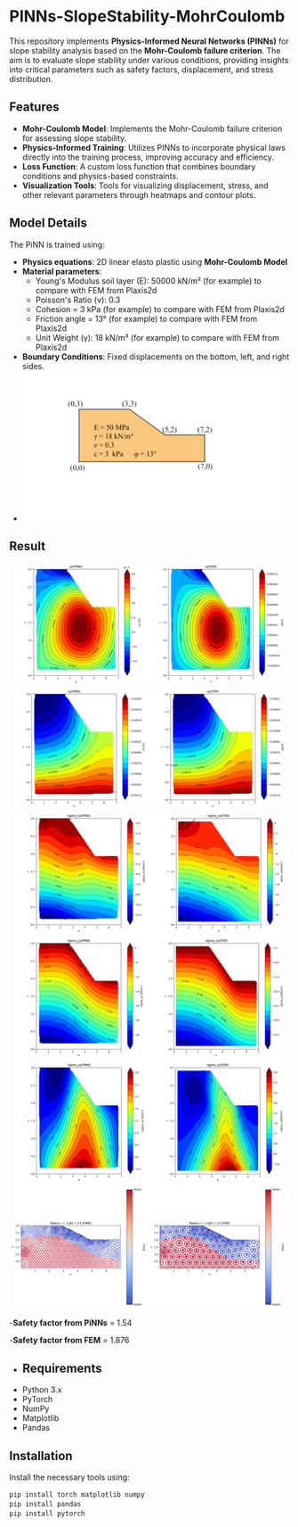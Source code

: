 # PINNs-SlopeStability-MohrCoulomb
This repository implements **Physics-Informed Neural Networks (PINNs)** for slope stability analysis based on the **Mohr-Coulomb failure criterion**. The aim is to evaluate slope stability under various conditions, providing insights into critical parameters such as safety factors, displacement, and stress distribution.

## Features
- **Mohr-Coulomb Model**: Implements the Mohr-Coulomb failure criterion for assessing slope stability.
- **Physics-Informed Training**: Utilizes PINNs to incorporate physical laws directly into the training process, improving accuracy and efficiency.
- **Loss Function**: A custom loss function that combines boundary conditions and physics-based constraints.
- **Visualization Tools**: Tools for visualizing displacement, stress, and other relevant parameters through heatmaps and contour plots.

## Model Details

The PiNN is trained using:
- **Physics equations**: 2D linear elasto plastic using **Mohr-Coulomb Model**
- **Material parameters**:
  - Young's Modulus soil layer (E): 50000 kN/m²   (for example) to compare with FEM from Plaxis2d
  - Poisson's Ratio (ν): 0.3
  - Cohesion = 3 kPa (for example) to compare with FEM from Plaxis2d
  - Friction angle = 13° (for example) to compare with FEM from Plaxis2d
  - Unit Weight (γ): 18 kN/m³ (for example) to compare with FEM from Plaxis2d
- **Boundary Conditions**: Fixed displacements on the bottom, left, and right sides.
- ![Slope Stability Visualization - Dimension](Dimension-Material-Properties.png)

## Result
![Slope Stability Visualization - ux](ux.png)
![Slope Stability Visualization - uy](uy.png)
![Slope Stability Visualization - sigma_xx](sigma_xx.png)
![Slope Stability Visualization - sigma_yy](sigma_yy.png)
![Slope Stability Visualization - sigma_xy](sigma_xy.png)
![Slope Stability Visualization - Plastic point](Plastic_point.png)

-**Safety factor from PiNNs** = 1.54

-**Safety factor from FEM** = 1.876 

- ## Requirements
- Python 3.x
- PyTorch
- NumPy
- Matplotlib
- Pandas
## Installation

Install the necessary tools using:

```bash
pip install torch matplotlib numpy
pip install pandas
pip install pytorch
